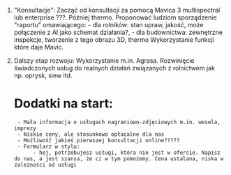 1. "Konsultacje":
		Zacząć od konsultacji za pomocą Mavica 3 multispectral lub enterprise ???.
		Później thermo. Proponować ludziom sporządzenie "raportu" omawiającego:
			- dla rolników: stan upraw, jakość, może połączenie z AI jako schemat działania?,
			- dla budownictwa: zewnętrzne inspekcje, tworzenie z tego obrazu 3D, thermo
		Wykorzystanie funkcji które daje Mavic.

2. Dalszy etap rozwoju:
	Wykorzystanie m.in. Agrasa. Rozwinięcie świadczonych usług do realnych działań związanych z rolnictwem jak np. oprysk, siew itd. 

	# Dodatki na start: 
		- Mała informacja o usługach nagraniowo-zdjęciowych m.in. wesela, imprezy
		- Niskie ceny, ale stosunkowo opłacalne dla nas 
		- Możliwość jakieś pierwszej konsultacji online?????
		- Formularz w stylu:
			 - hej, potrzebujesz usługi, która nie jest w ofercie. Napisz do nas, a jest szansa, że ci w tym pomożemy. Cena ustalana, niska w zależności od usługi